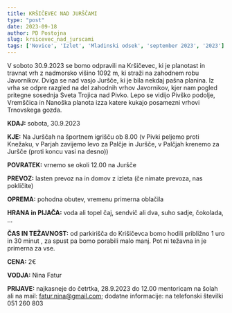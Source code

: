 ```yaml
---
title: KRŠIČEVEC NAD JURŠČAMI
type: "post"
date: 2023-09-18
author: PD Postojna
slug: krsicevec_nad_jurscami
tags: ['Novice', 'Izlet', 'Mladinski odsek', 'september 2023', '2023']
---
```


V soboto 30.9.2023 se bomo odpravili na Kršičevec, ki je planotast in travnat vrh z nadmorsko višino 1092 m, ki straži na zahodnem robu Javornikov. Dviga se nad vasjo Juršče, ki je bila nekdaj pašna planina. Iz vrha se odpre razgled na del zahodnih vrhov Javornikov, kjer nam pogled pritegne sosednja Sveta Trojica nad Pivko. Lepo se vidijo Pivško podolje, Vremščica in Nanoška planota izza katere kukajo posamezni vrhovi Trnovskega gozda.

**KDAJ:** sobota, 30.9.2023

**KJE:** Na Jurščah na športnem igrišču ob 8.00 (v Pivki peljemo proti Knežaku, v Parjah zavijemo levo za Palčje in Juršče, v Palčjah krenemo za Juršče (proti koncu vasi na desno))

**POVRATEK:** vrnemo se okoli 12.00 na Juršče

**PREVOZ:** lasten prevoz na in domov z izleta (če nimate prevoza, nas pokličite)

**OPREMA:** pohodna obutev, vremenu primerna oblačila

**HRANA in PIJAČA:** voda ali topel čaj, sendvič ali dva, suho sadje, čokolada, ...

**ČAS IN TEŽAVNOST:** od parkirišča do Krišičevca bomo hodili približno 1 uro in 30 minut , za spust pa bomo porabili malo manj. Pot ni težavna in je primerna za vse.

**CENA:** 2€  

**VODJA:** Nina Fatur

**PRIJAVE:** najkasneje do četrtka, 28.9.2023 do 12.00 mentoricam na šolah ali na mail: fatur.nina@gmail.com; dodatne informacije: na telefonski številki 051 260 803
